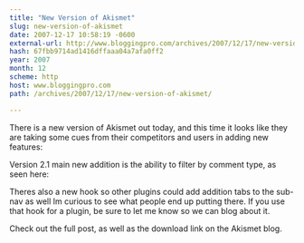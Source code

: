 ```yaml
---
title: "New Version of Akismet"
slug: new-version-of-akismet
date: 2007-12-17 10:58:19 -0600
external-url: http://www.bloggingpro.com/archives/2007/12/17/new-version-of-akismet/
hash: 67fbb9714ad1416dffaaa04a7afa0ff2
year: 2007
month: 12
scheme: http
host: www.bloggingpro.com
path: /archives/2007/12/17/new-version-of-akismet/

---
```


There is a new version of Akismet out today, and this time it looks like they are taking some cues from their competitors and users in adding new features:

Version 2.1 main new addition is the ability to filter by comment type, as seen here:

Theres also a new hook so other plugins could add addition tabs to the sub-nav as well  Im curious to see what people end up putting there. If you use that hook for a plugin, be sure to let me know so we can blog about it.

Check out the full post, as well as the download link on the Akismet blog.
